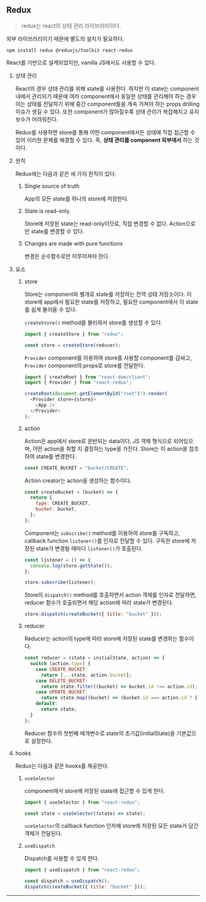 ## Redux

> redux는 react의 상태 관리 라이브러리이다.

외부 라이브러리이기 때문에 별도의 설치가 필요하다.

```shell
npm install redux @reduxjs/toolkit react-redux
```

React를 기반으로 설계되었지만, vanilla JS에서도 사용할 수 있다.

1.  상태 관리

    React의 경우 상태 관리를 위해 state를 사용한다. 하지만 이 state는 component 내에서 관리되기 때문에 여러 component에서 동일한 상태를 관리해야 하는 경우 이는 상태를 전달하기 위해 중간 component들을 계속 거쳐야 하는 props drilling 이슈가 생길 수 있다. 또한 component가 많아질수록 상태 관리가 복잡해지고 유지보수가 어려워진다.

    Redux를 사용하면 store를 통해 어떤 component에서든 상태에 직접 접근할 수 있어 이러한 문제를 해결할 수 있다. 즉, **상태 관리를 component 외부에서** 하는 것이다.

2.  원칙

    Redux에는 다음과 같은 세 가지 원칙이 있다.

    1.  Single source of truth

        App의 모든 state를 하나의 store에 저장한다.

    2.  State is read-only

        Store에 저장된 state는 read-only이므로, 직접 변경할 수 없다. Action으로만 state를 변경할 수 있다.

    3.  Changes are made with pure functions

        변경은 순수함수로만 이루어져야 한다.

3.  요소

    1.  store

        Store는 component와 별개로 state를 저장하는 전역 상태 저장소이다. 이 store에 app에서 필요한 state를 저장하고, 필요한 component에서 이 state를 쉽게 불러올 수 있다.

        `createStore()` method를 불러와서 store를 생성할 수 있다.

        ```js
        import { createStore } from "redux";

        const store = createStore(reducer);
        ```

        `Provider` component를 이용하여 store를 사용할 component를 감싸고, `Provider` component의 props로 store를 전달한다.

        ```js
        import { createRoot } from "react-dom/client";
        import { Provider } from "react-redux";

        createRoot(document.getElementById("root")!).render(
          <Provider store={store}>
            <App />
          </Provider>
        );
        ```

    2.  action

        Action은 app에서 store로 운반되는 data이다. JS 객체 형식으로 되어있으며, 어떤 action을 취할 지 결정하는 type을 가진다. Store는 이 action을 참조하여 state를 변경한다.

        ```js
        const CREATE_BUCKET = "bucket/CREATE";
        ```

        Action creator는 action을 생성하는 함수이다.

        ```js
        const createBucket = (bucket) => {
          return {
            type: CREATE_BUCKET,
            bucket: bucket,
          };
        };
        ```

        Component는 `subscribe()` method를 이용하여 store를 구독하고, callback function `listener()`를 인자로 전달할 수 있다. 구독한 store에 저장된 state가 변경될 때마다 `listener()`가 호출된다.

        ```js
        const listener = () => {
          console.log(store.getState());
        };

        store.subscribe(listener);
        ```

        Store의 `dispatch()` method를 호출하면서 action 객체를 인자로 전달하면, reducer 함수가 호출되면서 해당 action에 따라 state가 변경된다.

        ```js
        store.dispatch(createBucket({ title: "bucket" }));
        ```

    3.  reducer

        Reducer는 action의 type에 따라 store에 저장된 state를 변경하는 함수이다.

        ```js
        const reducer = (state = initialState, action) => {
          switch (action.type) {
            case CREATE_BUCKET:
              return [...state, action.bucket];
            case DELETE_BUCKET:
              return state.filter((bucket) => bucket.id !== action.id);
            case UPDATE_BUCKET:
              return state.map((bucket) => (bucket.id === action.id ? { ...bucket, ...action.bucket } : bucket));
            default:
              return state;
          }
        };
        ```

        Reducer 함수의 첫번째 매개변수로 state의 초기값(initialState)을 기본값으로 설정한다.

4.  hooks

    Redux는 다음과 같은 hooks를 제공한다.

    1.  `useSelector`

        component에서 store에 저장된 state에 접근할 수 있게 한다.

        ```js
        import { useSelector } from "react-redux";

        const state = useSelector((state) => state);
        ```

        `useSelector`의 callback function 인자에 store에 저장된 모든 state가 담긴 객체가 전달된다.

    2.  `useDispatch`

        Dispatch를 사용할 수 있게 한다.

        ```js
        import { useDispatch } from "react-redux";

        const dispatch = useDispatch();
        dispatch(createBucket({ title: "bucket" }));
        ```

---
